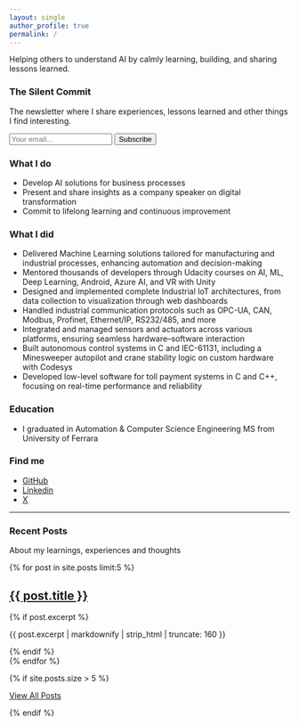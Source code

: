 ```yaml
---
layout: single
author_profile: true
permalink: /
---
```


Helping others to understand AI by calmly learning, building, and sharing lessons learned.

### The Silent Commit
The newsletter where I share experiences, lessons learned and other things I find interesting.

<div class="newsletter-wrapper">
  <form
    action="https://buttondown.com/api/emails/embed-subscribe/SilentCommit"
    method="post"
    target="popupwindow"
    onsubmit="window.open('https://buttondown.com/SilentCommit', 'popupwindow')"
    class="newsletter-form"
  >
    <input type="email" name="email" id="bd-email" placeholder="Your email..." />
    <input type="submit" value="Subscribe" />
  </form>
</div>


### What I do

- Develop AI solutions for business processes
- Present and share insights as a company speaker on digital transformation
- Commit to lifelong learning and continuous improvement


### What I did

- Delivered Machine Learning solutions tailored for manufacturing and industrial processes, enhancing automation and decision-making
- Mentored thousands of developers through Udacity courses on AI, ML, Deep Learning, Android, Azure AI, and VR with Unity
- Designed and implemented complete Industrial IoT architectures, from data collection to visualization through web dashboards
- Handled industrial communication protocols such as OPC-UA, CAN, Modbus, Profinet, Ethernet/IP, RS232/485, and more
- Integrated and managed sensors and actuators across various platforms, ensuring seamless hardware–software interaction
- Built autonomous control systems in C and IEC-61131, including a Minesweeper autopilot and crane stability logic on custom hardware with Codesys
- Developed low-level software for toll payment systems in C and C++, focusing on real-time performance and reliability

### Education

- I graduated in Automation & Computer Science Engineering MS from University of Ferrara

### Find me

- [GitHub](https://github.com/federicomartini) 
- [Linkedin](https://www.linkedin.com/in/federicomartini/)
- [X](https://x.com/martinife)

---

### Recent Posts
About my learnings, experiences and thoughts

{% for post in site.posts limit:5 %}
  <article class="archive__item" itemscope itemtype="https://schema.org/CreativeWork">
    <h2 class="archive__item-title" itemprop="headline">
      <a href="{{ post.url | relative_url }}" rel="permalink">{{ post.title }}</a>
    </h2>
    {% if post.excerpt %}
      <p class="archive__item-excerpt" itemprop="description">{{ post.excerpt | markdownify | strip_html | truncate: 160 }}</p>
    {% endif %}
  </article>
{% endfor %}

{% if site.posts.size > 5 %}
  <p><a href="{{ '/posts/' | relative_url }}" class="btn btn--primary">View All Posts</a></p>
{% endif %}
